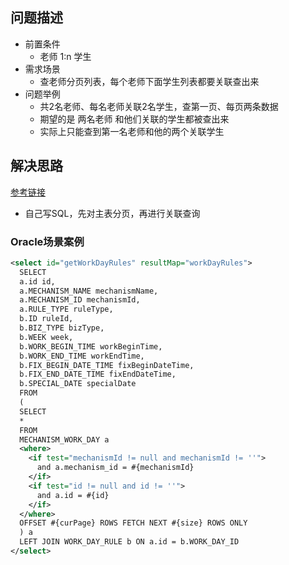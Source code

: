 ## 问题描述

- 前置条件
  - 老师 1:n 学生
- 需求场景
  - 查老师分页列表，每个老师下面学生列表都要关联查出来
- 问题举例
  - 共2名老师、每名老师关联2名学生，查第一页、每页两条数据
  - 期望的是 两名老师 和他们关联的学生都被查出来
  - 实际上只能查到第一名老师和他的两个关联学生

## 解决思路

[参考链接](https://segmentfault.com/a/1190000023001771)

- 自己写SQL，先对主表分页，再进行关联查询

### Oracle场景案例

```xml
<select id="getWorkDayRules" resultMap="workDayRules">
  SELECT
  a.id id,
  a.MECHANISM_NAME mechanismName,
  a.MECHANISM_ID mechanismId,
  a.RULE_TYPE ruleType,
  b.ID ruleId,
  b.BIZ_TYPE bizType,
  b.WEEK week,
  b.WORK_BEGIN_TIME workBeginTime,
  b.WORK_END_TIME workEndTime,
  b.FIX_BEGIN_DATE_TIME fixBeginDateTime,
  b.FIX_END_DATE_TIME fixEndDateTime,
  b.SPECIAL_DATE specialDate
  FROM
  (
  SELECT
  *
  FROM
  MECHANISM_WORK_DAY a
  <where>
    <if test="mechanismId != null and mechanismId != ''">
      and a.mechanism_id = #{mechanismId}
    </if>
    <if test="id != null and id != ''">
      and a.id = #{id}
    </if>
  </where>
  OFFSET #{curPage} ROWS FETCH NEXT #{size} ROWS ONLY
  ) a
  LEFT JOIN WORK_DAY_RULE b ON a.id = b.WORK_DAY_ID
</select>
```

